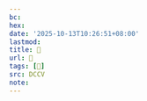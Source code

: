 ```yaml
---
bc:
hex:
date: '2025-10-13T10:26:51+08:00'
lastmod:
title: 􄑜
url: 􄑜
tags: [𢷶]
src: DCCV
note:
---
```

